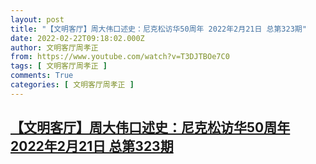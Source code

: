 ```yaml
---
layout: post
title: "【文明客厅】周大伟口述史：尼克松访华50周年 2022年2月21日 总第323期"
date: 2022-02-22T09:18:02.000Z
author: 文明客厅周孝正
from: https://www.youtube.com/watch?v=T3DJTBOe7C0
tags: [ 文明客厅周孝正 ]
comments: True
categories: [ 文明客厅周孝正 ]
---
```

<!--1645521482000-->
[【文明客厅】周大伟口述史：尼克松访华50周年 2022年2月21日 总第323期](https://www.youtube.com/watch?v=T3DJTBOe7C0)
------

<div>

</div>
